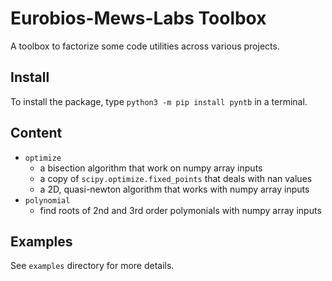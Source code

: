 # Eurobios-Mews-Labs Toolbox

A toolbox to factorize some code utilities across various projects.

## Install

To install the package, type ```python3 -m pip install pyntb``` in a terminal.

## Content

- `optimize` 
  - a bisection algorithm that work on numpy array inputs
  - a copy of `scipy.optimize.fixed_points` that deals with nan values
  - a 2D, quasi-newton algorithm that works with numpy array inputs
- `polynomial`
  - find roots of 2nd and 3rd order polymonials with numpy array inputs 

## Examples

See `examples` directory for more details.
